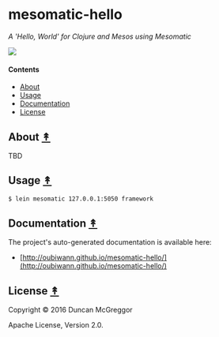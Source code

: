 # mesomatic-hello

*A 'Hello, World' for Clojure and Mesos using Mesomatic*

[![][mesos-logo]][mesos-logo-large]

[mesos-logo]: resources/images/Apache-Mesos-logo-x250.png
[mesos-logo-large]: resources/images/Apache-Mesos-logo-x1000.png


#### Contents

* [About](#about-)
* [Usage](#usage-)
* [Documentation](#documentation-)
* [License](#license-)


## About [&#x219F;](#contents)

TBD


## Usage [&#x219F;](#contents)

```bash
$ lein mesomatic 127.0.0.1:5050 framework
```


## Documentation [&#x219F;](#contents)

The project's auto-generated documentation is available here:

* [http://oubiwann.github.io/mesomatic-hello/](http://oubiwann.github.io/mesomatic-hello/)


## License [&#x219F;](#contents)

Copyright © 2016 Duncan McGreggor

Apache License, Version 2.0.
